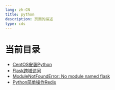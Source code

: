 ```yaml
---
lang: zh-CN  
title: python  
description: 页面的描述  
type: cds  
---
```


# 当前目录

- [CentOS安装Python](CentOS安装Python.md)  
- [Flask跨域访问](Flask跨域访问.md)  
- [ModuleNotFoundError: No module named flask](NoModuleNamedFlask.md)  
- [Python简单操作Redis](Python简单操作Redis.md)  

<Comment></Comment>

